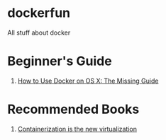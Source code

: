 dockerfun
=========

All stuff about docker

Beginner's Guide
=========
1. [How to Use Docker on OS X: The Missing Guide](http://viget.com/extend/how-to-use-docker-on-os-x-the-missing-guide)

Recommended Books
=========
1. [Containerization is the new virtualization](http://dockerbook.com/)
